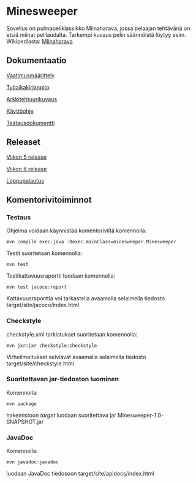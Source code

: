 # Minesweeper

Sovellus on pulmapeliklassikko Miinaharava, jossa pelaajan tehtävänä on etsiä miinat pelilaudalta. Tarkempi kuvaus pelin säännöistä löytyy esim. Wikipediasta:
[Miinaharava](https://fi.wikipedia.org/wiki/Miinaharava_(peli))

## Dokumentaatio

[Vaatimusmäärittely](https://github.com/murmurian/ot-harjoitustyo/blob/master/dokumentaatio/vaatimusmaarittely.md)

[Työaikakirjanpito](https://github.com/murmurian/ot-harjoitustyo/blob/master/dokumentaatio/tyoaikakirjanpito.md)

[Arkkitehtuurikuvaus](https://github.com/murmurian/ot-harjoitustyo/blob/master/dokumentaatio/arkkitehtuuri.md)

[Käyttöohje](https://github.com/murmurian/ot-harjoitustyo/blob/master/dokumentaatio/kayttoohje.md)

[Testausdokumentti](https://github.com/murmurian/ot-harjoitustyo/blob/master/dokumentaatio/testaus.md)

## Releaset

[Viikon 5 release](https://github.com/murmurian/ot-harjoitustyo/releases/tag/viikko5)

[Viikon 6 release](https://github.com/murmurian/ot-harjoitustyo/releases/tag/Viikko6)

[Loppupalautus](https://github.com/murmurian/ot-harjoitustyo/releases/tag/Loppupalautus)

## Komentorivitoiminnot

### Testaus

Ohjelma voidaan käynnistää komentoriviltä komennolla:

`mvn compile exec:java -Dexec.mainClass=minesweeper.Minesweeper`

Testit suoritetaan komennolla:

`mvn test`

Testikattavuusraportti luodaan komennolla:

`mvn test jacoco:report`

Kattavuusraporttia voi tarkastella avaamalla selaimella tiedosto target/site/jacoco/index.html

### Checkstyle

checkstyle.xml tarkistukset suoritetaan komennolla:

`mvn jxr:jxr checkstyle:checkstyle`

Virheilmoitukset selviävät avaamalla selaimella tiedosto target/site/checkstyle.html

### Suoritettavan jar-tiedoston luominen

Komennolla:

`mvn package`

hakemistoon *target* luodaan suoritettava jar Minesweeper-1.0-SNAPSHOT.jar

### JavaDoc

Komennolla:

`mvn javadoc:javadoc`

luodaan JavaDoc tiedosoon target/site/apidocs/index.html



